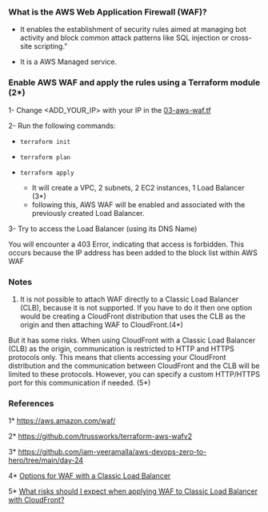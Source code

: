 ### What is the AWS Web Application Firewall (WAF)?

- It enables the establishment of security rules aimed at managing bot activity and block common attack patterns like SQL injection or cross-site scripting."

- It is a AWS Managed service.


### Enable AWS WAF and apply the rules using a Terraform module (2*)

1- Change <ADD_YOUR_IP> with your IP in the [03-aws-waf.tf](03-aws-waf.tf)

2- Run the following commands:

- ```terraform init```
- ```terraform plan```
- ```terraform apply```

   - It will create a VPC, 2 subnets, 2 EC2 instances, 1 Load Balancer (3*)   
   - following this, AWS WAF will be enabled and associated with the previously created Load Balancer.


3- Try to access the Load Balancer (using its DNS Name)

You will encounter a 403 Error, indicating that access is forbidden. This occurs because the IP address has been added to the block list within AWS WAF


### Notes

1. It is not possible to attach WAF directly to a Classic Load Balancer (CLB), because it is not supported. If you have to do it then one option would be creating a CloudFront distribution that uses the CLB as the origin and then attaching WAF to CloudFront.(4*)

But it has some risks. When using CloudFront with a Classic Load Balancer (CLB) as the origin, communication is restricted to HTTP and HTTPS protocols only. 
This means that clients accessing your CloudFront distribution and the communication between CloudFront and the CLB will be limited to these protocols. However, you can specify a custom HTTP/HTTPS port for this communication if needed. (5*)


### References

1* https://aws.amazon.com/waf/

2* https://github.com/trussworks/terraform-aws-wafv2

3* https://github.com/iam-veeramalla/aws-devops-zero-to-hero/tree/main/day-24

4* [Options for WAF with a Classic Load Balancer](https://repost.aws/questions/QUfDy21UgoQeqt0yDXUVRFIg/options-for-waf-with-a-classic-load-balancer)

5* [What risks should I expect when applying WAF to Classic Load Balancer with CloudFront?](https://repost.aws/questions/QUJysjj-q5Rbmt1RPPNkcL2g/what-risks-should-i-expect-when-applying-waf-to-classic-load-balancer-with-cloudfront)